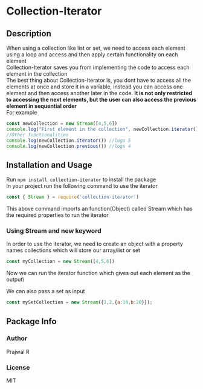 # Collection-Iterator
## Description
When using a collection like list or set, we need to access each element using a loop and access and then apply certain functionality on each element \
Collection-Iterator saves you from implementing the code to access each element in the collection\
The best thing about Collection-Iterator is, you dont have to access all the elements at once and store it in a variable, instead you can access one element and then access another later in the code. **It is not only restricted to accessing the next elements, but the user can also access the previous element in sequential order**\
For example
```javascript
const newCollection = new Stream([4,5,6])
console.log("First element in the collection", newCollection.iterator()) //logs 4
//Other functionalities
console.log(newCollection.iterator()) //logs 5
console.log(newCollection.previous()) //logs 4
```
## Installation and Usage
Run ```npm install collection-iterator``` to install the package \
In your project run the following command to use the iterator 
```javascript
const { Stream } = require('collection-iterator')
```
This above command imports an function(Object) called Stream which has the required properties to run the iterator 
### Using Stream and new keyword
In order to use the iterator, we need to create an object with a property names collections which will store our array/list or set 
```javascript
const myCollection = new Stream([4,5,6])
```
Now we can run the iterator function which gives out each element as the output\

We can also pass a set as input
```javascript
const mySetCollection = new Stream({1,2,{a:10,b:20}});
```
## Package Info
### Author
Prajwal R
### License
MIT
